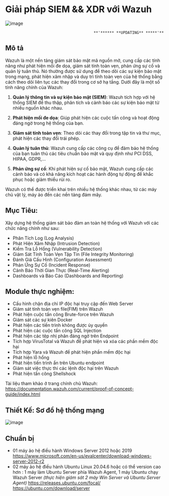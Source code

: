 # Giải pháp SIEM && XDR với Wazuh
![image](https://github.com/user-attachments/assets/13973b45-8816-4378-a039-40eb2288dcea)


                                           **'****** **UPDATING** *****'**
                                           
## Mô tả

Wazuh là một nền tảng giám sát bảo mật mã nguồn mở, cung cấp các tính năng như phát hiện mối đe dọa, giám sát tính toàn vẹn, phản ứng sự cố và quản lý tuân thủ. Nó thường được sử dụng để theo dõi các sự kiện bảo mật trong mạng, phát hiện xâm nhập và duy trì tính toàn vẹn của hệ thống bằng cách theo dõi liên tục các thay đổi trong cơ sở hạ tầng. Dưới đây là một số tính năng chính của Wazuh:

1. **Quản lý thông tin và sự kiện bảo mật (SIEM)**: Wazuh tích hợp với hệ thống SIEM để thu thập, phân tích và cảnh báo các sự kiện bảo mật từ nhiều nguồn khác nhau.
  
2. **Phát hiện mối đe dọa**: Giúp phát hiện các cuộc tấn công và hoạt động đáng ngờ trong hệ thống của bạn.

3. **Giám sát tính toàn vẹn**: Theo dõi các thay đổi trong tập tin và thư mục, phát hiện các thay đổi trái phép.

4. **Quản lý tuân thủ**: Wazuh cung cấp các công cụ để đảm bảo hệ thống của bạn tuân thủ các tiêu chuẩn bảo mật và quy định như PCI DSS, HIPAA, GDPR,...

5. **Phản ứng sự cố**: Khi phát hiện sự cố bảo mật, Wazuh cung cấp các cảnh báo và có khả năng kích hoạt các hành động tự động để khắc phục hoặc giảm thiểu rủi ro.

Wazuh có thể được triển khai trên nhiều hệ thống khác nhau, từ các máy chủ vật lý, máy ảo đến các nền tảng đám mây.                                          

      
## Mục Tiêu:
Xây dựng hệ thống giám sát bảo đảm an toàn hệ thống với Wazuh với các chức năng chính như sau:
- Phân Tích Log (Log Analysis)
- Phát Hiện Xâm Nhập (Intrusion Detection)
- Kiểm Tra Lỗ Hổng (Vulnerability Detection)
- Giám Sát Tính Toàn Vẹn Tập Tin (File Integrity Monitoring)
- Đánh Giá Cấu Hình (Configuration Assessment)
- Phản Ứng Sự Cố (Incident Response)
- Cảnh Báo Thời Gian Thực (Real-Time Alerting)
- Dashboards và Báo Cáo (Dashboards and Reporting)

## Module thực nghiệm: 
-	Cấu hình chặn địa chỉ IP độc hại truy cập đến Web Server
-	Giám sát tính toàn vẹn file(FIM) trên Wazuh
-	Phát hiện cuộc tấn công Brute-force trên Wazuh
-	Giám sát các sự kiên Docker
-	Phát hiện các tiến trình không được ủy quyền
-	Phát hiện các cuộc tấn công SQL Injection
-	Phát hiện các tệp nhị phân đáng ngờ trên Endpoint
-	Tích hợp VirusTotal và Wazuh để phát hiện và xóa các phần mềm độc hại
-	Tích hợp Yara và Wazuh để phát hiện phần mềm độc hại
-	Phát hiện lỗ hổng
-	Phát hiện tiến trình ẩn trên Ubuntu endpoint 
-	Giám sát việc thực thi các lệnh độc hại trên Wazuh
-	Phát hiện tấn công Shellshock

Tài liệu tham khảo ở trang chính chủ Wazuh: https://documentation.wazuh.com/current/proof-of-concept-guide/index.html 
  
## Thiết Kế: Sơ đồ hệ thống mạng
![image](https://github.com/user-attachments/assets/a094ccdc-98ce-455c-862b-5e605de3c798)


## Chuẩn bị
-	01 máy ảo hệ điều hành Windows Server 2012 hoặc 2019
  https://www.microsoft.com/en-us/evalcenter/download-windows-server-2012-r2 
-	02 máy ảo hệ điều hành Ubuntu Linux 20.04.6 hoặc có thể version cao hơn : 1 máy làm Ubuntu Server phía Wazuh Agent, 1 máy Ubuntu chạy Wazuh Server *(thực hiện giám sát 2 máy Win Server và Ubuntu Server Agent)*
  https://releases.ubuntu.com/focal/
 	https://ubuntu.com/download/server 



